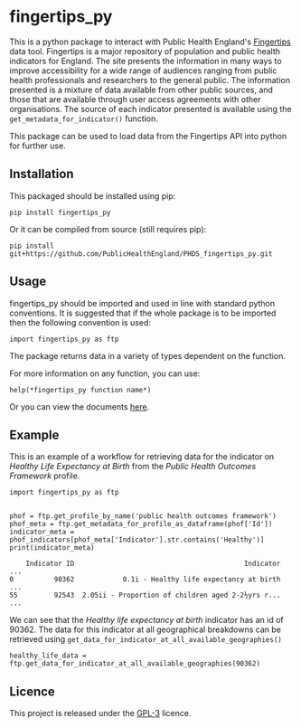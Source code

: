 # fingertips_py

This is a python package to interact with Public Health England's 
[Fingertips](https://fingertips.phe.org.uk/) data tool. Fingertips is a 
major repository of population and public health indicators for England.
The site presents the information in many ways to improve accessibility 
for a wide range of audiences ranging from public health professionals 
and researchers to the general public. The information presented is a 
mixture of data available from other public sources, and those that are 
available through user access agreements with other organisations. The 
source of each indicator presented is available using the 
 `get_metadata_for_indicator()` function.
 
 
This package can be used to load data from the Fingertips API into 
python for further use.
 
## Installation
 
This packaged should be installed using pip:

```
pip install fingertips_py
``` 

Or it can be compiled from source (still requires pip):

```
pip install git+https://github.com/PublicHealthEngland/PHDS_fingertips_py.git
```

## Usage

fingertips_py should be imported and used in line with standard python
conventions. It is suggested that if the whole package is to be imported
 then the following convention is used:
 
```
import fingertips_py as ftp
```

The package returns data in a variety of types dependent on the 
function. 

For more information on any function, you can use:

```
help(*fingertips_py function name*)
```

Or you can view the documents [here](https://fingertips-py.readthedocs.io/en/latest/).

## Example

This is an example of a workflow for retrieving data for the indicator 
on *Healthy Life Expectancy at Birth* from the *Public Health Outcomes 
Framework* profile. 

```
import fingertips_py as ftp


phof = ftp.get_profile_by_name('public health outcomes framework')
phof_meta = ftp.get_metadata_for_profile_as_dataframe(phof['Id'])
indicator_meta = phof_indicators[phof_meta['Indicator'].str.contains('Healthy')]
print(indicator_meta)

    Indicator ID                                          Indicator  ...   
0          90362            0.1i - Healthy life expectancy at birth  ... 
55         92543  2.05ii - Proportion of children aged 2-2½yrs r...  ...
```

We can see that the *Healthy life expectancy at birth* indicator has an 
id of 90362. The data for this indicator at all geographical breakdowns 
can be retrieved using `get_data_for_indicator_at_all_available_geographies()`

```
healthy_life_data = ftp.get_data_for_indicator_at_all_available_geographies(90362)
```

## Licence

This project is released under the [GPL-3](https://opensource.org/licenses/GPL-3.0)
licence.  
